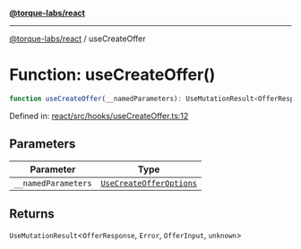 [**@torque-labs/react**](../README.md)

***

[@torque-labs/react](../README.md) / useCreateOffer

# Function: useCreateOffer()

```ts
function useCreateOffer(__namedParameters): UseMutationResult<OfferResponse, Error, OfferInput, unknown>
```

Defined in: [react/src/hooks/useCreateOffer.ts:12](https://github.com/torque-labs/monorepo/blob/2ebf07140779767733d669c69d4b6e369a4193c3/packages/react/src/hooks/useCreateOffer.ts#L12)

## Parameters

| Parameter | Type |
| ------ | ------ |
| `__namedParameters` | [`UseCreateOfferOptions`](../interfaces/UseCreateOfferOptions.md) |

## Returns

`UseMutationResult`\<`OfferResponse`, `Error`, `OfferInput`, `unknown`\>
